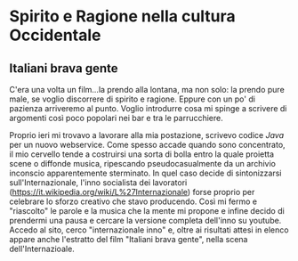 # Spirito e Ragione nella cultura Occidentale

## Italiani brava gente

C'era una volta un film...la prendo alla lontana, ma non solo: la prendo pure male, se voglio discorrere di spirito e ragione. 
Eppure con un po' di pazienza arriveremo al punto. Voglio introdurre cosa mi spinge a scrivere di argomenti così poco popolari nei bar e tra le parrucchiere.<br>

Proprio ieri mi trovavo a lavorare alla mia postazione, scrivevo codice *Java* per un nuovo webservice. Come spesso accade quando sono concentrato, il mio cervello tende a costruirsi una sorta di bolla entro la quale proietta scene o diffonde musica, ripescando pseudocasualmente da un archivio inconscio apparentemente sterminato.
In quel caso decide di sintonizzarsi sull'Internazionale, l'inno socialista dei lavoratori (https://it.wikipedia.org/wiki/L%27Internazionale) forse proprio per celebrare lo sforzo creativo che stavo producendo. Così mi fermo e "riascolto" le parole e la musica che la mente mi propone e infine decido di prendermi una pausa e cercare la versione completa dell'inno su youtube. Accedo al sito, cerco "internazionale inno" e, oltre ai risultati attesi in elenco appare anche l'estratto del film "Italiani brava gente", nella scena dell'Internazioale.
